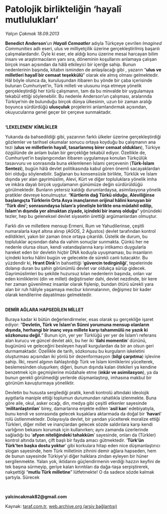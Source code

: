 # Patolojik birlikteliğin ‘hayalî mutlulukları’

*Yalçın Çakmak 18.09.2013*

<div class="yazi"><p><b>Benedict Anderson</b>’un <b><i>Hayali Cemaatler</i></b> adıyla Türkçeye çevrilen <i>Imagined Communities</i> adlı eseri, ulus ve milliyetçilik üzerine gerçekleştirilmiş başarılı çalışmalardandır. Öyle ki eser, ele aldığı konu üzerine mesai harcayan bilim insanı ve araştırmacıların yanı sıra, döneminin koşullarını anlamaya çalışan birçok insan açısından da hâlâ etkileyici bir içeriğe sahip. Bunun nedenlerinin başında,  kitabın isminden de anlaşılacağı gibi , yazarın “<b>ulus ve milletleri hayalî bir cemaat</b> <b>teşekkülü</b>” olarak ele almış olması gelmektedir. Hâl böyle olunca da, kuruluşundan itibaren bu yönde bir çaba içerisinde bulunan Cumhuriyet’in, Türk milleti ve ulusunu inşa etmeye yönelik gerçekleştirdiği her türlü çalışmanın, tam da bu minvalde bir uygulamaya tekabül ettiği söylenebilir. Bu nedenle Anderson’un çalışması, aralarında Türkiye’nin de bulunduğu birçok dünya ülkesinin, uzun bir zaman aralığı boyunca sürdürdüğü <b>ulusçuluk</b> projelerini anlamlandırmak açısından, okuyucularına genel geçer bir çerçeve sunmaktadır.</p>
<p><b><br/>‘LEKELENEN’ KİMLİKLER </b></p>
<p>Yukarıda da bahsedildiği gibi, yazarının farklı ülkeler üzerine gerçekleştirdiği gözlemler ve tarihsel okumalar sonucu ortaya koyduğu bu çalışmanın ana tezi (<b>ulus ve milletlerin hayalî, tasarlanmış birer cemaat oldukları</b>), Türkiye özgülünde de anlam bulan bir gerçekliğe tekabül ediyor. Özellikle de, Cumhuriyet’in başlangıcından itibaren uygulamaya konulan Türkçülük tasavvuru ve sonrasında buna eklemlenen İslami çerçevenin (<b>Türk-İslam Sentezi</b>), bugün hâlâ devlet politikasında kabul gören önemli sacayaklardan biri olduğu söylenebilir. Sağlanan bu konsensüsle birlikte, Türklük ve İslam dışında yer alan gayrimüslim, Alevi, Kürt ve diğer topluluklara yönelik imha ve inkâra dayalı birçok uygulamanın günümüze değin sürdürüldüğü görülmektedir. Bunların yetersiz kaldığı durumlardaysa, asimilasyona yönelik pratikler devreye konulmuştur. “<b>Kürtlerin dağ Türkü olduğu, Aleviliğinse başlangıçta Türklerin Orta Asya inançlarının orijinal hâlini koruyan bir ‘Türk dini’; sonrasındaysa İslam’a yönelişle birlikte ona müdahil edilip, İslam’ın dışında yer almaktan ziyade, içindeki bir inanış olduğu</b>” yönündeki tezler, hep bu geleneksel devlet siyasetin ürettiği argümanlardan olmuştur.</p>
<p>Farklı din ve milletlere mensup Ermeni, Rum ve Yahudilerinse, çeşitli numaralarla kayıt altına alınıp (<i>A</i><i>GOS</i>, 2 Ağustos) devlet tarafından kontrol edildikleri, yakın bir zaman önce ortaya çıkarıldı. Üstelik de durum, bu topluluklar açısından daha da vahim sonuçlar sunmakta. Çünkü her ne nedenle olursa olsun, kendi vatandaşlarına karşı intikamcı duygularla hareket eden bir devletin hiçbir DNA koduyla uyuşmaması, bu insanların içindeki korku hâlini bugün ve gelecekte de sürekli canlı tutacaktır. Bu yüzdendir ki, <b>Hrant Dink</b>’in bahsettiği ‘<b>güvercin tedirginliği</b>’, tepelerinde dolanıp duran bu şahin görünümlü devlet var oldukça sürüp gidecek. Gayrimüslimleri bu şekilde huzursuz kılan nedenlerin başında, onları var eden kimliklerini (din ve millet) değiştirseler dahi, devlet nezdinde, bir kere her zaman güvenilmez insanlar olarak fişlenip, bundan ötürü sürekli yara alan bir ruh hâliyle yaşamaya mecbur kılınmalarının, değişmez bir kader olarak kendilerine dayatılması gelmektedir.</p>
<p><b><br/>DEMİR AĞLARA HAPSEDİLEN MİLLET</b></p>
<p>Buraya kadar ki bütün değerlendirmeler, esas olarak şu gerçekliğe işaret ediyor: “<b>Devletin, Türk ve İslam’ın Sünni yorumuna mensup olanların dışında, herhangi bir inanç veya millete karşı tahammülü ne yazık ki sözkonusu değil.</b>” Bunun için, yer yer Türklüğü yer yer de İslam’ı referans alan kurucu ve güncel devlet aklı, bu her iki ‘<b>ilahi momentin</b>’ dününü, bugününü ve geleceğini besleyen hayalî kurgulardan da bir an olsun geri durmamaktadır. Özellikle de tarih, sözkonusu bu kurguların iskeletini oluşturması açısından iki yönlü bir dezenformasyon (<b>bilgi çarpıtma</b>) işlevine sahip. İlki, resmî algının ilahlaştırdığı Türk ve İslam kimliklerini yücelterek, beslemesinden oluşurken; diğeri, bunun dışında kalan ötekileri ya kendine benzetmek için geçmişlerine müdahale etme (<b>inkâr ve asimilasyon</b>), ya da bunun gerekli görülmediği yerlerde düşmanlaştırıp, imhasına makbul bir görünüm kavuşturmaya yöneliktir.</p>
<p>Devletin bu hususta sergilediği pratik, kendi kontrolü altındaki ideolojik aygıtlarla maniple ettiği toplumun durumundan rahatlıkla izlenmekte. Buna göre aile, okul, asker ocağı, din, medya gibi çeşitli etkenler sayesinde ‘<b>militanlaştırılan</b>’ birey, damarlarına enjekte edilen ‘<b>asil kan</b>’ edebiyatıyla, bunu kendi ve sonrasında gelecek kuşaklara aktarmada da doğal bir ‘<b>havari</b>’ rolü üstlenmektedir. Dolayısıyla devlet, bir yandan yücelterek moralize ettiği Türkleri, diğer millet ve inançlardan gelecek sözde saldırılara karşı kendi varlığının bekasını korumak için kullanırken; aynı zamanda üzerlerinde sağladığı bu ‘<b>afyon niteliğindeki tahakküm</b>’ sayesinde, onları da (Türkler) kontrol altında tutan, çift başlı bir fayda amacı gütmektedir. ‘<b>Türk’ün Türk’ten başka dostu yoktur</b>’ gibi korkulara hitap eden nice düşmanlaştırıcı slogan sayesinde, hem Türk milletinin zihnini demir ağlara hapseden, hem de bunun sayesinde Türkiye’yi diğer halklara zindan eyleyen bir hüner sergilenmekte. Yalan yok, iktidarını güçlendirmenin verdiği hazzın keyfini de tek başına sürmeyip, geriye kalan kırıntıları da dağa-taşa serpiştirerek, nakşettiği “<b>mutlu Türk milletine</b>” lütfetmekte! O da sadece sözde kalmak şartıyla.  Sürecek <i></i></p><b>
<p><br/></p></b><b>yalcincakmak82@gmail.com</b>
</div>

Kaynak: [taraf.com.tr](http://www.taraf.com.tr:80/yalcin-cakmak/makale-patolojik-birlikteligin-hayali-mutluluklari.htm), [web.archive.org (arşiv bağlantısı)](http://web.archive.org/web/20130920160858/http://www.taraf.com.tr:80/yalcin-cakmak/makale-patolojik-birlikteligin-hayali-mutluluklari.htm)
